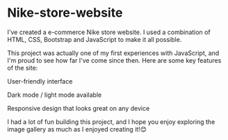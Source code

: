 # Nike-store-website
I've created a e-commerce Nike store website. I used a combination of HTML, CSS, Bootstrap and JavaScript to make it all possible.

This project was actually one of my first experiences with JavaScript, and I'm proud to see how far I've come since then. Here are some key features of the site:

User-friendly interface

Dark mode / light mode available

Responsive design that looks great on any device

I had a lot of fun building this project, and I hope you enjoy exploring the image gallery as much as I enjoyed creating it!😊
